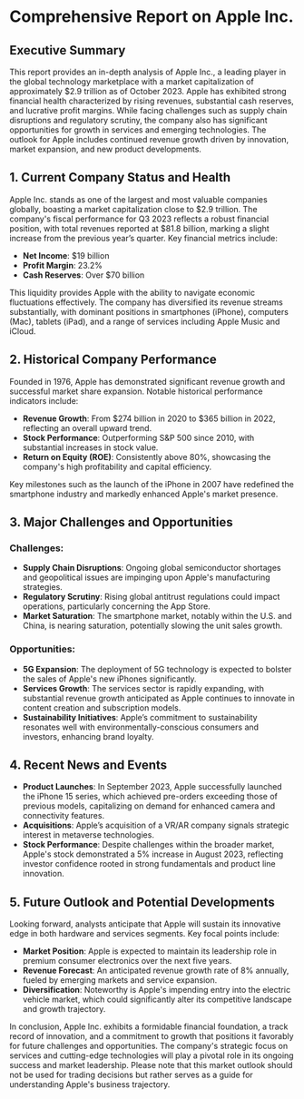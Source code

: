 # Comprehensive Report on Apple Inc.

## Executive Summary
This report provides an in-depth analysis of Apple Inc., a leading player in the global technology marketplace with a market capitalization of approximately $2.9 trillion as of October 2023. Apple has exhibited strong financial health characterized by rising revenues, substantial cash reserves, and lucrative profit margins. While facing challenges such as supply chain disruptions and regulatory scrutiny, the company also has significant opportunities for growth in services and emerging technologies. The outlook for Apple includes continued revenue growth driven by innovation, market expansion, and new product developments.

## 1. Current Company Status and Health
Apple Inc. stands as one of the largest and most valuable companies globally, boasting a market capitalization close to $2.9 trillion. The company's fiscal performance for Q3 2023 reflects a robust financial position, with total revenues reported at $81.8 billion, marking a slight increase from the previous year’s quarter. Key financial metrics include:

- **Net Income**: $19 billion
- **Profit Margin**: 23.2%
- **Cash Reserves**: Over $70 billion

This liquidity provides Apple with the ability to navigate economic fluctuations effectively. The company has diversified its revenue streams substantially, with dominant positions in smartphones (iPhone), computers (Mac), tablets (iPad), and a range of services including Apple Music and iCloud.

## 2. Historical Company Performance
Founded in 1976, Apple has demonstrated significant revenue growth and successful market share expansion. Notable historical performance indicators include:

- **Revenue Growth**: From $274 billion in 2020 to $365 billion in 2022, reflecting an overall upward trend.
- **Stock Performance**: Outperforming S&P 500 since 2010, with substantial increases in stock value.
- **Return on Equity (ROE)**: Consistently above 80%, showcasing the company's high profitability and capital efficiency.

Key milestones such as the launch of the iPhone in 2007 have redefined the smartphone industry and markedly enhanced Apple's market presence.

## 3. Major Challenges and Opportunities
### Challenges:
- **Supply Chain Disruptions**: Ongoing global semiconductor shortages and geopolitical issues are impinging upon Apple's manufacturing strategies.
- **Regulatory Scrutiny**: Rising global antitrust regulations could impact operations, particularly concerning the App Store.
- **Market Saturation**: The smartphone market, notably within the U.S. and China, is nearing saturation, potentially slowing the unit sales growth.

### Opportunities:
- **5G Expansion**: The deployment of 5G technology is expected to bolster the sales of Apple's new iPhones significantly.
- **Services Growth**: The services sector is rapidly expanding, with substantial revenue growth anticipated as Apple continues to innovate in content creation and subscription models.
- **Sustainability Initiatives**: Apple’s commitment to sustainability resonates well with environmentally-conscious consumers and investors, enhancing brand loyalty.

## 4. Recent News and Events
- **Product Launches**: In September 2023, Apple successfully launched the iPhone 15 series, which achieved pre-orders exceeding those of previous models, capitalizing on demand for enhanced camera and connectivity features.
- **Acquisitions**: Apple’s acquisition of a VR/AR company signals strategic interest in metaverse technologies.
- **Stock Performance**: Despite challenges within the broader market, Apple's stock demonstrated a 5% increase in August 2023, reflecting investor confidence rooted in strong fundamentals and product line innovation.

## 5. Future Outlook and Potential Developments
Looking forward, analysts anticipate that Apple will sustain its innovative edge in both hardware and services segments. Key focal points include:

- **Market Position**: Apple is expected to maintain its leadership role in premium consumer electronics over the next five years.
- **Revenue Forecast**: An anticipated revenue growth rate of 8% annually, fueled by emerging markets and service expansion.
- **Diversification**: Noteworthy is Apple's impending entry into the electric vehicle market, which could significantly alter its competitive landscape and growth trajectory.

In conclusion, Apple Inc. exhibits a formidable financial foundation, a track record of innovation, and a commitment to growth that positions it favorably for future challenges and opportunities. The company's strategic focus on services and cutting-edge technologies will play a pivotal role in its ongoing success and market leadership. Please note that this market outlook should not be used for trading decisions but rather serves as a guide for understanding Apple's business trajectory.